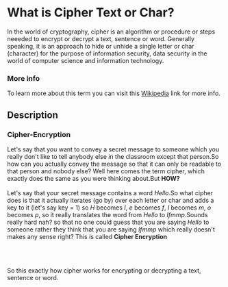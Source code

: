 <h1>What is Cipher Text or Char?</h1>
<p>In the world of cryptography, cipher is an algorithm or procedure or steps neeeded to encrypt or decrypt a text, sentence or word.
    Generally speaking, it is an approach to hide or unhide a single letter or char (character) for the purpose of information security,
      data security in the world of computer science and information technology.</p>

  <h3>More info</h3>
  <p>To learn more about this term you can visit this <a href="https://en.wikipedia.org/wiki/Cipher" alt="wikipedia-link-cipher"
      target="_blank">Wikipedia</a>
      link for more info.</p>

  <h2>Description</h2>
  <h3>Cipher-Encryption</h3>
  <p>Let's say that you want to convey a secret message to someone which you really don't like to tell anybody else in the classroom
     except that person.So how can you actually convey the message so that it can only be readable to that person and nobody else?
     Well here comes the term cipher, which exactly does the same as you were thinking about.But <b>HOW?</b>

 <br>
 <br>
Let's say that your secret message contains a word <i>Hello</i>.So what cipher does is that it actually iterates (go by) over each letter
    or char and adds a key to it (let's say key = 1) so <i>H</i> becomes <i>I</i>, <i>e</i> becomes <i>f</i>, <i>l</i> becomes <i>m</i>,
    <i>o</i> becomes <i>p</i>, so it really translates the word from <i>Hello</i> to <i>Ifmmp</i>.Sounds really hard nah? so that
    no one could guess that you are saying <i>Hello</i> to someone rather they think that you are saying <i>Ifmmp</i> which really
    doesn't makes any sense right? This is called <b>Cipher Encryption</b></p>
  <br>
  <br>
  <p>So this exactly how cipher works for encrypting or decrypting a text, sentence or word.</p>
